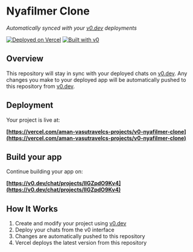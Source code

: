 # Nyafilmer Clone

*Automatically synced with your [v0.dev](https://v0.dev) deployments*

[![Deployed on Vercel](https://img.shields.io/badge/Deployed%20on-Vercel-black?style=for-the-badge&logo=vercel)](https://vercel.com/aman-vasutravelcs-projects/v0-nyafilmer-clone)
[![Built with v0](https://img.shields.io/badge/Built%20with-v0.dev-black?style=for-the-badge)](https://v0.dev/chat/projects/lIGZpdO9Kv4)

## Overview

This repository will stay in sync with your deployed chats on [v0.dev](https://v0.dev).
Any changes you make to your deployed app will be automatically pushed to this repository from [v0.dev](https://v0.dev).

## Deployment

Your project is live at:

**[https://vercel.com/aman-vasutravelcs-projects/v0-nyafilmer-clone](https://vercel.com/aman-vasutravelcs-projects/v0-nyafilmer-clone)**

## Build your app

Continue building your app on:

**[https://v0.dev/chat/projects/lIGZpdO9Kv4](https://v0.dev/chat/projects/lIGZpdO9Kv4)**

## How It Works

1. Create and modify your project using [v0.dev](https://v0.dev)
2. Deploy your chats from the v0 interface
3. Changes are automatically pushed to this repository
4. Vercel deploys the latest version from this repository